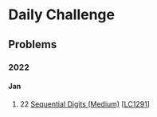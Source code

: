 # Daily Challenge

## Problems

### 2022

#### Jan

1. 22 [Sequential Digits (Medium)](Sequential-Digits-(Medium).py)
[[LC1291](https://leetcode.com/problems/sequential-digits/)]
